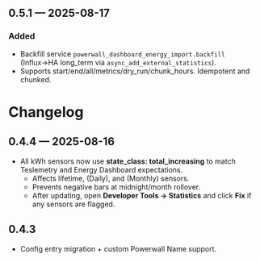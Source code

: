 ## 0.5.1 — 2025-08-17
### Added
- Backfill service `powerwall_dashboard_energy_import.backfill` (Influx→HA long_term via `async_add_external_statistics`).
- Supports start/end/all/metrics/dry_run/chunk_hours. Idempotent and chunked.

# Changelog

## 0.4.4 — 2025-08-16
- All kWh sensors now use **state_class: total_increasing** to match Teslemetry and Energy Dashboard expectations.
  - Affects lifetime, (Daily), and (Monthly) sensors.
  - Prevents negative bars at midnight/month rollover.
  - After updating, open **Developer Tools → Statistics** and click **Fix** if any sensors are flagged.

## 0.4.3
- Config entry migration + custom Powerwall Name support.
